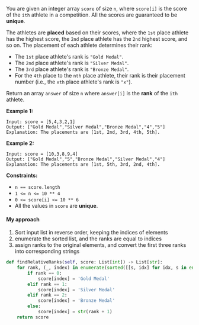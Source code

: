 You are given an integer array `score` of size `n`, where `score[i]` is the score of the `ith` athlete in a competition. All the scores are guaranteed to be **unique**.

The athletes are **placed** based on their scores, where the `1st` place athlete has the highest score, the `2nd` place athlete has the `2nd` highest score, and so on. The placement of each athlete determines their rank:

- The `1st` place athlete's rank is `"Gold Medal"`.
- The `2nd` place athlete's rank is `"Silver Medal"`.
- The `3rd` place athlete's rank is `"Bronze Medal"`.
- For the `4th` place to the `nth` place athlete, their rank is their placement number (i.e., the `xth` place athlete's rank is `"x"`).

Return an array `answer` of size `n` where `answer[i]` is the **rank** of the `ith` athlete.

 

**Example 1:**

```
Input: score = [5,4,3,2,1]
Output: ["Gold Medal","Silver Medal","Bronze Medal","4","5"]
Explanation: The placements are [1st, 2nd, 3rd, 4th, 5th].
```

**Example 2:**

```
Input: score = [10,3,8,9,4]
Output: ["Gold Medal","5","Bronze Medal","Silver Medal","4"]
Explanation: The placements are [1st, 5th, 3rd, 2nd, 4th].
```

 

**Constraints:**

- `n == score.length`
- `1 <= n <= 10 ** 4`
- `0 <= score[i] <= 10 ** 6`
- All the values in `score` are **unique**.

#### My approach

1. Sort input list in reverse order, keeping the indices of elements
2. enumerate the sorted list, and the ranks are equal to indices
3. assign ranks to the original elements, and convert the first three ranks into corresponding strings

```python
def findRelativeRanks(self, score: List[int]) -> List[str]:
    for rank, (_, index) in enumerate(sorted([[s, idx] for idx, s in enumerate(score)], key=lambda x: -x[0])):
        if rank == 0:
            score[index] = 'Gold Medal'
        elif rank == 1: 
            score[index] = 'Silver Medal'
        elif rank == 2:
            score[index] = 'Bronze Medal'
        else:
            score[index] = str(rank + 1)
    return score
```

